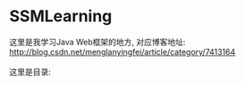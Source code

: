 # SSMLearning
这里是我学习Java Web框架的地方, 对应博客地址:<br>
http://blog.csdn.net/menglanyingfei/article/category/7413164
<br><br>
这里是目录:
